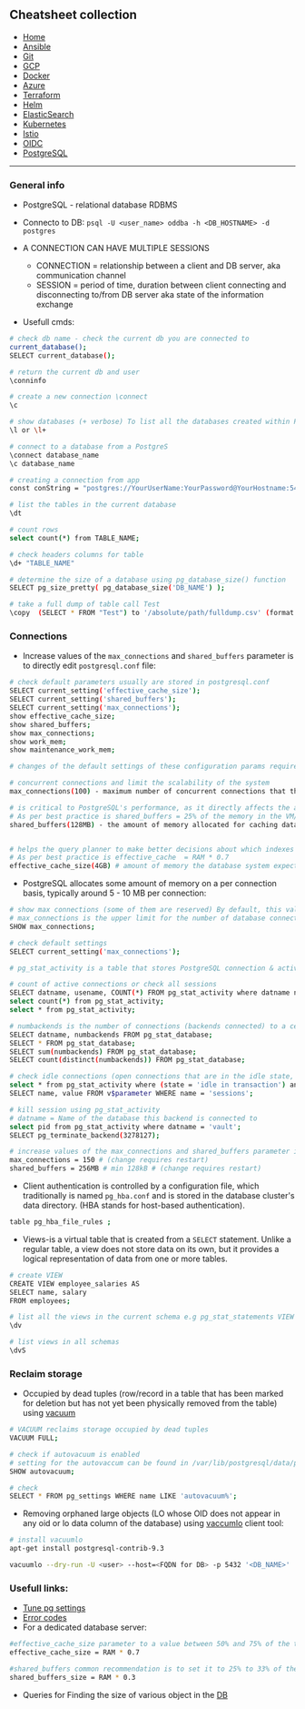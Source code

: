 ## Cheatsheet collection

* [Home](index.md)
* [Ansible](ansible.md)
* [Git](git.md)
* [GCP](gcp.md)
* [Docker](docker.md)
* [Azure](azure.md)
* [Terraform](terraform.md)
* [Helm](helm.md)
* [ElasticSearch](elastic.md)
* [Kubernetes](k8s.md)
* [Istio](istio.md)
* [OIDC](openID.md)
* <ins>[PostgreSQL](postgres.md)</ins>

---

### General info

* PostgreSQL - relational database RDBMS
* Connecto to DB: `psql -U <user_name> oddba -h <DB_HOSTNAME> -d postgres`
* A CONNECTION CAN HAVE MULTIPLE SESSIONS
    * CONNECTION = relationship between a client and DB server, aka communication channel 
    * SESSION = period of time, duration between client connecting and disconnecting to/from DB server aka state of the information exchange

* Usefull cmds:

```bash
# check db name - check the current db you are connected to
current_database();
SELECT current_database();

# return the current db and user 
\conninfo

# create a new connection \connect
\c

# show databases (+ verbose) To list all the databases created within PostgreSQL Server.
\l or \l+

# connect to a database from a PostgreS 
\connect database_name
\c database_name

# creating a connection from app
const conString = "postgres://YourUserName:YourPassword@YourHostname:5432/YourDatabaseName";

# list the tables in the current database
\dt

# count rows
select count(*) from TABLE_NAME;

# check headers columns for table
\d+ "TABLE_NAME"

# determine the size of a database using pg_database_size() function
SELECT pg_size_pretty( pg_database_size('DB_NAME') );

# take a full dump of table call Test
\copy  (SELECT * FROM "Test") to '/absolute/path/fulldump.csv' (format csv, delimiter';')
```

### Connections

* Increase values of the `max_connections` and `shared_buffers` parameter is to directly edit `postgresql.conf` file:

```bash
# check default parameters usually are stored in postgresql.conf
SELECT current_setting('effective_cache_size');
SELECT current_setting('shared_buffers');
SELECT current_setting('max_connections');
show effective_cache_size;
show shared_buffers;
show max_connections;
show work_mem;
show maintenance_work_mem;

# changes of the default settings of these configuration params requires a restart

# concurrent connections and limit the scalability of the system
max_connections(100) - maximum number of concurrent connections that the database server can accept from clients

# is critical to PostgreSQL's performance, as it directly affects the amount of data that can be held in memory and reduces the need for disk I/O operations
# As per best practice is shared_buffers = 25% of the memory in the VM/server
shared_buffers(128MB) - the amount of memory allocated for caching data and indexes in shared memory


# helps the query planner to make better decisions about which indexes to use and how to optimize queries
# As per best practice is effective_cache  = RAM * 0.7
effective_cache_size(4GB) # amount of memory the database system expects to be available for disk caching by the operating system and other processes.
```

* PostgreSQL allocates some amount of memory on a per connection basis, typically around 5 - 10 MB per connection:

```bash
# show max connections (some of them are reserved) By default, this value is set to 100.
# max_connections is the upper limit for the number of database connections to all databases
SHOW max_connections;

# check default settings
SELECT current_setting('max_connections');

# pg_stat_activity is a table that stores PostgreSQL connection & activity stats. 

# count of active connections or check all sessions
SELECT datname, usename, COUNT(*) FROM pg_stat_activity where datname not in ('azuresu','postgres') and usename not in ('phiadmin') GROUP BY datname, usename ORDER BY COUNT(datname) DESC;
select count(*) from pg_stat_activity;
select * from pg_stat_activity;

# numbackends is the number of connections (backends connected) to a certain database
SELECT datname, numbackends FROM pg_stat_database;
SELECT * FROM pg_stat_database;
SELECT sum(numbackends) FROM pg_stat_database;
SELECT count(distinct(numbackends)) FROM pg_stat_database;

# check idle connections (open connections that are in the idle state, that also have an open transaction)
select * from pg_stat_activity where (state = 'idle in transaction') and xact_start is not null;
SELECT name, value FROM v$parameter WHERE name = 'sessions';

# kill session using pg_stat_activity
# datname = Name of the database this backend is connected to
select pid from pg_stat_activity where datname = 'vault'; 
SELECT pg_terminate_backend(3278127);

# increase values of the max_connections and shared_buffers parameter is to directly edit postgresql.conf file
max_connections = 150 # (change requires restart)
shared_buffers = 256MB # min 128kB # (change requires restart)
```

* Client authentication is controlled by a configuration file, which traditionally is named `pg_hba.conf` and is stored in the database cluster's data directory. (HBA stands for host-based authentication).

```bash
table pg_hba_file_rules ;
```

* Views-is a virtual table that is created from a `SELECT` statement. Unlike a regular table, a view does not store data on its own, but it provides a logical representation of data from one or more tables.

```bash
# create VIEW
CREATE VIEW employee_salaries AS
SELECT name, salary
FROM employees;

# list all the views in the current schema e.g pg_stat_statements VIEW
\dv

# list views in all schemas
\dvS
```

### Reclaim storage

* Occupied by dead tuples (row/record in a table that has been marked for deletion but has not yet been physically removed from the table) using [vacuum](https://www.postgresql.org/docs/current/sql-vacuum.html)

```bash
# VACUUM reclaims storage occupied by dead tuples
VACUUM FULL;

# check if autovacuum is enabled
# setting for the autovaccum can be found in /var/lib/postgresql/data/postgresql.conf
SHOW autovacuum;

# check 
SELECT * FROM pg_settings WHERE name LIKE 'autovacuum%';
```
* Removing orphaned large objects (LO whose OID does not appear in any oid or lo data column of the database) using [vaccumlo](https://www.postgresql.org/docs/current/vacuumlo.html) client tool:

```bash
# install vacuumlo
apt-get install postgresql-contrib-9.3

vacuumlo --dry-run -U <user> --host=<FQDN for DB> -p 5432 '<DB_NAME>'
```

### Usefull links:

* [Tune pg settings](https://pgtune.leopard.in.ua/)
* [Error codes](https://www.postgresql.org/docs/current/errcodes-appendix.html)
* For a dedicated database server:

```bash
#effective_cache_size parameter to a value between 50% and 75% of the total available memory on the system a good setting 
effective_cache_size = RAM * 0.7

#shared_buffers common recommendation is to set it to 25% to 33% of the total available memory on the system a good setting
shared_buffers_size = RAM * 0.3
```
* Queries for Finding the size of various object in the [DB](https://wiki.postgresql.org/wiki/Disk_Usage)